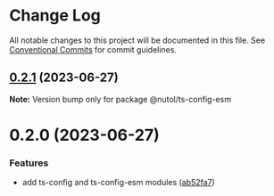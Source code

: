 # Change Log

All notable changes to this project will be documented in this file.
See [Conventional Commits](https://conventionalcommits.org) for commit guidelines.

## [0.2.1](https://github.com/nutoljs/nutol/compare/@nutol/ts-config-esm@0.2.0...@nutol/ts-config-esm@0.2.1) (2023-06-27)

**Note:** Version bump only for package @nutol/ts-config-esm





# 0.2.0 (2023-06-27)


### Features

* add ts-config and ts-config-esm modules ([ab52fa7](https://github.com/nutoljs/nutol/commit/ab52fa74ff01598a1d87dec683bccce7c680362f))
